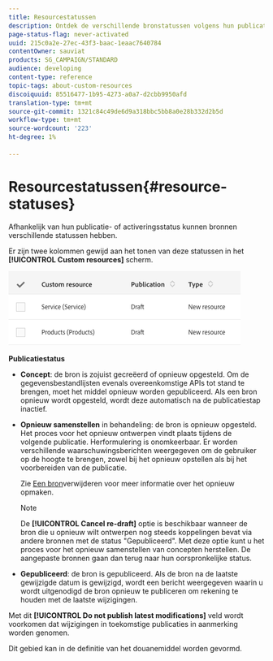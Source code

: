 ```yaml
---
title: Resourcestatussen
description: Ontdek de verschillende bronstatussen volgens hun publicatiestatus.
page-status-flag: never-activated
uuid: 215c0a2e-27ec-43f3-baac-1eaac7640784
contentOwner: sauviat
products: SG_CAMPAIGN/STANDARD
audience: developing
content-type: reference
topic-tags: about-custom-resources
discoiquuid: 85516477-1b95-4273-a0a7-d2cbb9950afd
translation-type: tm+mt
source-git-commit: 1321c84c49de6d9a318bbc5bb8a0e28b332d2b5d
workflow-type: tm+mt
source-wordcount: '223'
ht-degree: 1%

---
```



# Resourcestatussen{#resource-statuses}

Afhankelijk van hun publicatie- of activeringsstatus kunnen bronnen verschillende statussen hebben.

Er zijn twee kolommen gewijd aan het tonen van deze statussen in het **[!UICONTROL Custom resources]** scherm.

![](assets/schema_colonne_1.png)

**Publicatiestatus**

* **Concept**: de bron is zojuist gecreëerd of opnieuw opgesteld. Om de gegevensbestandlijsten evenals overeenkomstige APIs tot stand te brengen, moet het middel opnieuw worden gepubliceerd. Als een bron opnieuw wordt opgesteld, wordt deze automatisch na de publicatiestap inactief.
* **Opnieuw samenstellen** in behandeling: de bron is opnieuw opgesteld. Het proces voor het opnieuw ontwerpen vindt plaats tijdens de volgende publicatie. Herformulering is onomkeerbaar. Er worden verschillende waarschuwingsberichten weergegeven om de gebruiker op de hoogte te brengen, zowel bij het opnieuw opstellen als bij het voorbereiden van de publicatie.

   Zie [Een bron](../../developing/using/deleting-a-resource.md)verwijderen voor meer informatie over het opnieuw opmaken.

   >[!NOTE]
   >
   >De **[!UICONTROL Cancel re-draft]** optie is beschikbaar wanneer de bron die u opnieuw wilt ontwerpen nog steeds koppelingen bevat via andere bronnen met de status &quot;Gepubliceerd&quot;. Met deze optie kunt u het proces voor het opnieuw samenstellen van concepten herstellen. De aangepaste bronnen gaan dan terug naar hun oorspronkelijke status.

* **Gepubliceerd**: de bron is gepubliceerd. Als de bron na de laatste gewijzigde datum is gewijzigd, wordt een bericht weergegeven waarin u wordt uitgenodigd de bron opnieuw te publiceren om rekening te houden met de laatste wijzigingen.

Met dit **[!UICONTROL Do not publish latest modifications]** veld wordt voorkomen dat wijzigingen in toekomstige publicaties in aanmerking worden genomen.

Dit gebied kan in de definitie van het douanemiddel worden gevormd.

